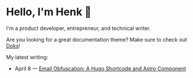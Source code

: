 # Hello, I'm Henk 👋

I'm a product developer, entrepreneur, and technical writer.

Are you looking for a great documentation theme? Make sure to check out [Doks](https://getdoks.org/)!

<!--
**h-enk/h-enk** is a ✨ _special_ ✨ repository because its `README.md` (this file) appears on your GitHub profile.

Here are some ideas to get you started:

- 🔭 I'm currently working on ...
- 🌱 I'm currently learning ...
- 👯 I'm looking to collaborate on ...
- 🤔 I'm looking for help with ...
- 💬 Ask me about ...
- 📫 How to reach me: ...
- 😄 Pronouns: ...
- ⚡ Fun fact: ...
-->

My latest writing:

<!-- feed start -->
- April 8 — [Email Obfuscation: A Hugo Shortcode and Astro Component](https://henkverlinde.com/blog/email-obfuscation/)
<!-- feed end -->
